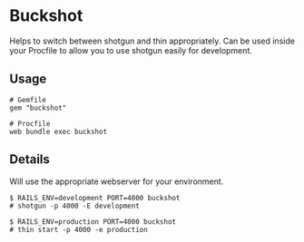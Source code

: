 # Buckshot

Helps to switch between shotgun and thin appropriately. Can be used inside
your Procfile to allow you to use shotgun easily for development.

## Usage

    # Gemfile
    gem "buckshot"

    # Procfile
    web bundle exec buckshot

## Details

Will use the appropriate webserver for your environment.

    $ RAILS_ENV=development PORT=4000 buckshot
    # shotgun -p 4000 -E development

    $ RAILS_ENV=production PORT=4000 buckshot
    # thin start -p 4000 -e production
